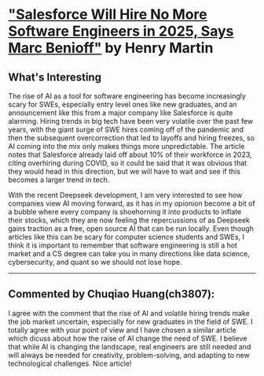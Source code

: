 # ["Salesforce Will Hire No More Software Engineers in 2025, Says Marc Benioff"](https://www.salesforceben.com/salesforce-will-hire-no-more-software-engineers-in-2025-says-marc-benioff/) by Henry Martin

## What's Interesting

The rise of AI as a tool for software engineering has become increasingly scary for SWEs, especially entry level ones like new graduates, and an announcement like this from a major company like Salesforce is quite alarming. Hiring trends in big tech have been very volatile over the past few years, with the giant surge of SWE hires coming off of the pandemic and then the subsequent overcorrection that led to layoffs and hiring freezes, so AI coming into the mix only makes things more unpredictable. The article notes that Salesforce already laid off about 10% of their workforce in 2023, citing overhiring during COVID, so it could be said that it was obvious that they would head in this direction, but we will have to wait and see if this becomes a larger trend in tech. 

With the recent Deepseek development, I am very interested to see how companies view AI moving forward, as it has in my opionion become a bit of a bubble where every company is shoehorning it into products to inflate their stocks, which they are now feeling the repercussions of as Deepseek gains traction as a free, open source AI that can be run locally. Even though articles like this can be scary for computer science students and SWEs, I think it is important to remember that software engineering is still a hot market and a CS degree can take you in many directions like data science, cybersecurity, and quant so we should not lose hope.

---

## Commented by Chuqiao Huang(ch3807):
I agree with the comment that the rise of AI and volatile hiring trends make the job market uncertain, especially for new graduates in the field of SWE. I totally agree with your point of view and I have chosen a similar article which dicuss about how the raise of AI change the need of SWE. I believe that while AI is changing the landscape, real engineers are still needed and will always be needed for creativity, problem-solving, and adapting to new technological challenges. Nice article!